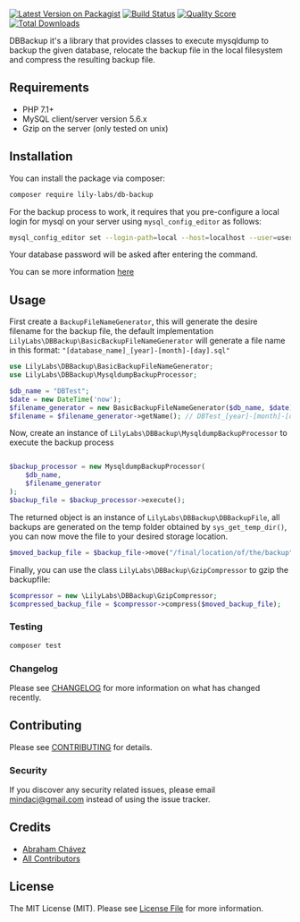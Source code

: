 [![Latest Version on Packagist](https://img.shields.io/packagist/v/lily-labs/db-backup.svg?style=flat-square)](https://packagist.org/packages/lily-labs/db-backup)
[![Build Status](https://img.shields.io/travis/Geckomind/DBBackup/master.svg?style=flat-square)](https://travis-ci.org/Geckomind/DBBackup)
[![Quality Score](https://img.shields.io/scrutinizer/g/lily-labs/db-backup.svg?style=flat-square)](https://scrutinizer-ci.com/g/lily-labs/db-backup)
[![Total Downloads](https://img.shields.io/packagist/dt/lily-labs/db-backup.svg?style=flat-square)](https://packagist.org/packages/lily-labs/db-backup)


DBBackup it's a library that provides classes to execute mysqldump to backup the given database, relocate the backup file in the local filesystem and compress the resulting backup file.

## Requirements

- PHP 7.1+
- MySQL client/server version 5.6.x
- Gzip on the server (only tested on unix)

## Installation

You can install the package via composer:

```bash
composer require lily-labs/db-backup
```

For the backup process to work, it requires that you pre-configure a local login for mysql on your server using `mysql_config_editor` as follows:

```bash
mysql_config_editor set --login-path=local --host=localhost --user=username --password
```

Your database password will be asked after entering the command.

You can se more information [here](https://stackoverflow.com/a/20854048)

## Usage

First create a `BackupFileNameGenerator`, this will generate the desire filename for the backup file, the default implementation `LilyLabs\DBBackup\BasicBackupFileNameGenerator` will generate a file name in this format: `"[database_name]_[year]-[month]-[day].sql"`

```php
use LilyLabs\DBBackup\BasicBackupFileNameGenerator;
use LilyLabs\DBBackup\MysqldumpBackupProcessor;

$db_name = "DBTest";
$date = new DateTime('now');
$filename_generator = new BasicBackupFileNameGenerator($db_name, $date);
$filename = $filename_generator->getName(); // DBTest_[year]-[month]-[day].sql

```

Now, create an instance of `LilyLabs\DBBackup\MysqldumpBackupProcessor` to execute the backup process

```php

$backup_processor = new MysqldumpBackupProcessor(
    $db_name,
    $filename_generator
);
$backup_file = $backup_processor->execute();
```

The returned object is an instance of `LilyLabs\DBBackup\DBBackupFile`, all backups are generated on the temp folder obtained by `sys_get_temp_dir()`, you can now move the file to your desired storage location.

```php
$moved_backup_file = $backup_file->move("/final/location/of/the/backup");
```

Finally, you can use the class `LilyLabs\DBBackup\GzipCompressor` to gzip the backupfile:

```php
$compressor = new \LilyLabs\DBBackup\GzipCompressor;
$compressed_backup_file = $compressor->compress($moved_backup_file);
```

### Testing

```bash
composer test
```

### Changelog

Please see [CHANGELOG](CHANGELOG.md) for more information on what has changed recently.

## Contributing

Please see [CONTRIBUTING](CONTRIBUTING.md) for details.

### Security

If you discover any security related issues, please email mindacj@gmail.com instead of using the issue tracker.

## Credits

- [Abraham Chávez](https://github.com/Geckomind)
- [All Contributors](../../contributors)

## License

The MIT License (MIT). Please see [License File](LICENSE.md) for more information.
